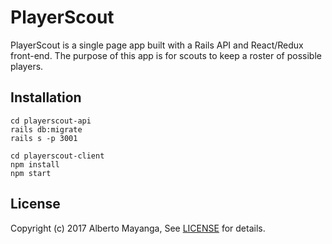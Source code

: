 # PlayerScout

PlayerScout is a single page app built with a Rails API and React/Redux front-end. The purpose of this app is for scouts to keep a roster of possible players.

## Installation

```
cd playerscout-api
rails db:migrate
rails s -p 3001

cd playerscout-client
npm install
npm start

```
## License

Copyright (c) 2017 Alberto Mayanga, See [LICENSE](https://github.com/Booligan/player-scout-api/blob/master/LICENSE.md) for details.
